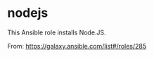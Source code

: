 nodejs
======

This Ansible role installs Node.JS.

From:
https://galaxy.ansible.com/list#/roles/285
